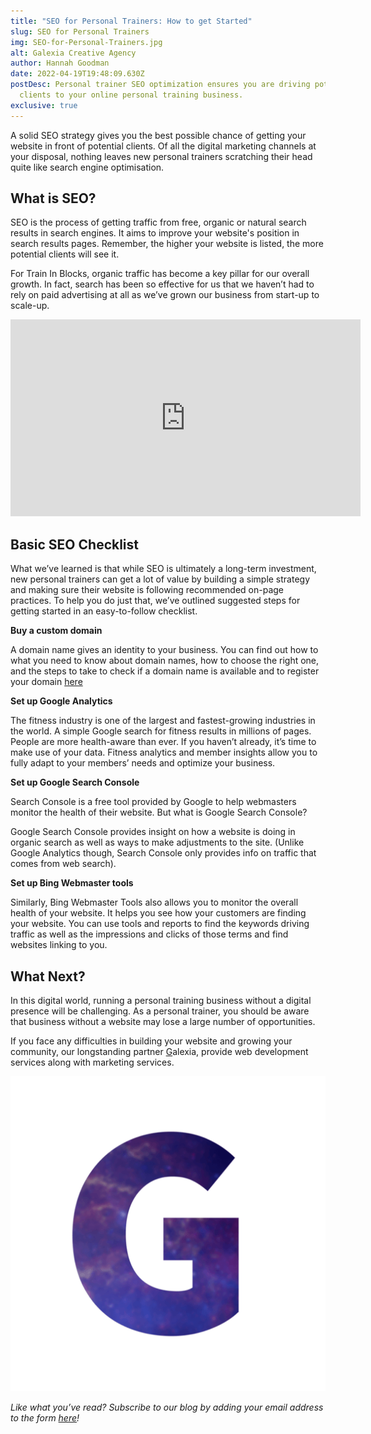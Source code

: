 ```yaml
---
title: "SEO for Personal Trainers: How to get Started"
slug: SEO for Personal Trainers
img: SEO-for-Personal-Trainers.jpg
alt: Galexia Creative Agency
author: Hannah Goodman
date: 2022-04-19T19:48:09.630Z
postDesc: Personal trainer SEO optimization ensures you are driving potential
  clients to your online personal training business.
exclusive: true
---
```

A solid SEO strategy gives you the best possible chance of getting your website in front of potential clients. Of all the digital marketing channels at your disposal, nothing leaves new personal trainers scratching their head quite like search engine optimisation.

## What is SEO?

SEO is the process of getting traffic from free, organic or natural search results in search engines. It aims to improve your website's position in search results pages. Remember, the higher your website is listed, the more potential clients will see it.

For Train In Blocks, organic traffic has become a key pillar for our overall growth. In fact, search has been so effective for us that we haven’t had to rely on paid advertising at all as we’ve grown our business from start-up to scale-up.

<iframe width="560" height="315" src="https://www.youtube.com/embed/MYE6T_gd7H0" title="YouTube video player" frameborder="0" allow="accelerometer; autoplay; clipboard-write; encrypted-media; gyroscope; picture-in-picture" allowfullscreen></iframe>

## **Basic SEO Checklist**

What we’ve learned is that while SEO is ultimately a long-term investment, new personal trainers can get a lot of value by building a simple strategy and making sure their website is following recommended on-page practices. To help you do just that, we’ve outlined suggested steps for getting started in an easy-to-follow checklist.

**Buy a custom domain**

A domain name gives an identity to your business. You can find out how to what you need to know about domain names, how to choose the right one, and the steps to take to check if a domain name is available and to register your domain [here](https://mailchimp.com/resources/how-to-buy-a-domain-name/)

**Set up Google Analytics**

The fitness industry is one of the largest and fastest-growing industries in the world. A simple Google search for fitness results in millions of pages. People are more health-aware than ever. If you haven’t already, it’s time to make use of your data. Fitness analytics and member insights allow you to fully adapt to your members’ needs and optimize your business.

**Set up Google Search Console**

Search Console is a free tool provided by Google to help webmasters monitor the health of their website. But what is Google Search Console?

Google Search Console provides insight on how a website is doing in organic search as well as ways to make adjustments to the site. (Unlike Google Analytics though, Search Console only provides info on traffic that comes from web search).

**Set up Bing Webmaster tools**

Similarly, Bing Webmaster Tools also allows you to monitor the overall health of your website. It helps you see how your customers are finding your website. You can use tools and reports to find the keywords driving traffic as well as the impressions and clicks of those terms and find websites linking to you.

## What Next?

In this digital world, running a personal training business without a digital presence will be challenging. As a personal trainer, you should be aware that business without a website may lose a large number of opportunities.

If you face any difficulties in building your website and growing your community, our longstanding partner [G](https://galexia.agency/)alexia, provide web development services along with marketing services. 

![](/assets/media-uploads/icon-1-.png)

*Like what you’ve read? Subscribe to our blog by adding your email address to the form [here](https://traininblocks.com/)!*
